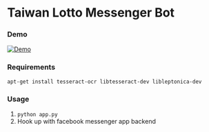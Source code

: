 # Taiwan Lotto Messenger Bot

### Demo
[![Demo](https://user-images.githubusercontent.com/7908951/26964753-8fc6995a-4d25-11e7-9471-dfc3cfb34a30.png)](https://youtu.be/mOY0Qg5447o)


### Requirements
` apt-get install tesseract-ocr libtesseract-dev libleptonica-dev `

### Usage
1. ` python app.py `
2. Hook up with facebook messenger app backend




